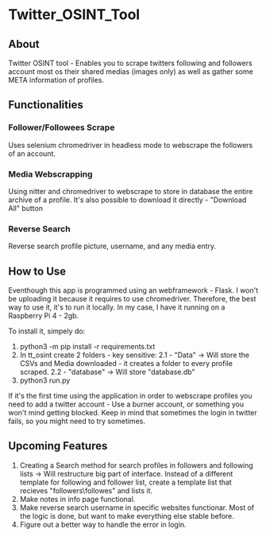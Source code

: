 # Twitter_OSINT_Tool

## About

Twitter OSINT tool - Enables you to scrape twitters following and followers account most os their shared medias (images only) as well as gather some META information of profiles.

## Functionalities

### Follower/Followees Scrape

Uses selenium chromedriver in headless mode to webscrape the followers of an account.

### Media Webscrapping

Using nitter and chromedriver to webscrape to store in database the entire archive of a profile. It's also possible to download it directly - "Download All" button

### Reverse Search

Reverse search profile picture, username, and any media entry.

## How to Use

Eventhough this app is programmed using an webframework - Flask. I won't be uploading it because it requires to use chromedriver. Therefore, the best way to use it, it's to run it locally.
In my case, I have it running on a Raspberry Pi 4 - 2gb.


To install it, simpely do: 
1. python3 -m pip install -r requirements.txt 
2. In tt_osint create 2 folders - key sensitive: 
    2.1 - "Data" -> Will store the CSVs and Media downloaded - it creates a folder to every profile scraped.
    2.2 - "database" -> Will store "database.db" 
3. python3 run.py


If it's the first time using the application in order to webscrape profiles you need to add a twitter account - Use a burner account, or something you won't mind getting blocked.
Keep in mind that sometimes the login in twitter fails, so you might need to try sometimes.

## Upcoming Features

1. Creating a Search method for search profiles in followers and following lists -> Will restructure big part of interface. Instead of a different template for following and follower list, create a template list that recieves "followers\followes" and lists it.
2. Make notes in info page functional.
3. Make reverse search username in specific websites functionar. Most of the logic is done, but want to make everything else stable before.
4. Figure out a better way to handle the error in login.
